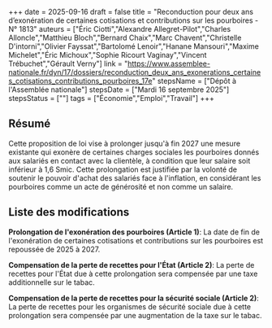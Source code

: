 +++
date = 2025-09-16
draft = false
title = "Reconduction pour deux ans d’exonération de certaines cotisations et contributions sur les pourboires - N° 1813"
auteurs = ["Éric Ciotti","Alexandre Allegret-Pilot","Charles Alloncle","Matthieu Bloch","Bernard Chaix","Marc Chavent","Christelle D'intorni","Olivier Fayssat","Bartolomé Lenoir","Hanane Mansouri","Maxime Michelet","Éric Michoux","Sophie Ricourt Vaginay","Vincent Trébuchet","Gérault Verny"]
link = "https://www.assemblee-nationale.fr/dyn/17/dossiers/reconduction_deux_ans_exonerations_certaines_cotisations_contributions_pourboires_17e"
stepsName = ["Dépôt à l'Assemblée nationale"]
stepsDate = ["Mardi 16 septembre 2025"]
stepsStatus = [""]
tags = ["Économie","Emploi","Travail"]
+++

## Résumé

Cette proposition de loi vise à prolonger jusqu'à fin 2027 une mesure existante qui exonère de certaines charges sociales les pourboires donnés aux salariés en contact avec la clientèle, à condition que leur salaire soit inférieur à 1,6 Smic. Cette prolongation est justifiée par la volonté de soutenir le pouvoir d'achat des salariés face à l'inflation, en considérant les pourboires comme un acte de générosité et non comme un salaire.

## Liste des modifications

**Prolongation de l'exonération des pourboires (Article 1)**: La date de fin de l'exonération de certaines cotisations et contributions sur les pourboires est repoussée de 2025 à 2027.

**Compensation de la perte de recettes pour l'État (Article 2)**: La perte de recettes pour l'État due à cette prolongation sera compensée par une taxe additionnelle sur le tabac.

**Compensation de la perte de recettes pour la sécurité sociale (Article 2)**: La perte de recettes pour les organismes de sécurité sociale due à cette prolongation sera compensée par une augmentation de la taxe sur le tabac.
